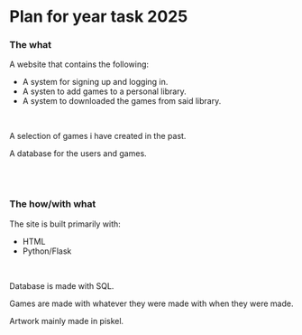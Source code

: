 # Plan for year task 2025

### The what

A website that contains the following:
- A system for signing up and logging in.
- A systen to add games to a personal library.
- A system to downloaded the games from said library.

<br>

A selection of games i have created in the past.

A database for the users and games.

<br>
<br>

### The how/with what
The site is built primarily with:
- HTML
- Python/Flask
<br>

Database is made with SQL.

Games are made with whatever they were made with when they were made.

Artwork mainly made in piskel.

